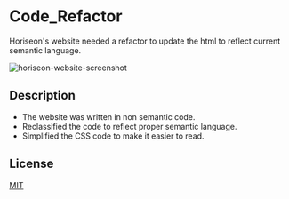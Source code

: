 # Code_Refactor

Horiseon's website needed a refactor to update the html to reflect current semantic language. 

![horiseon-website-screenshot](Horiseon-website-screenshot.png)

## Description

* The website was written in non semantic code.
* Reclassified the code to reflect proper semantic language. 
* Simplified the CSS code to make it easier to read.


## License
[MIT](https://choosealicense.com/licenses/mit/)